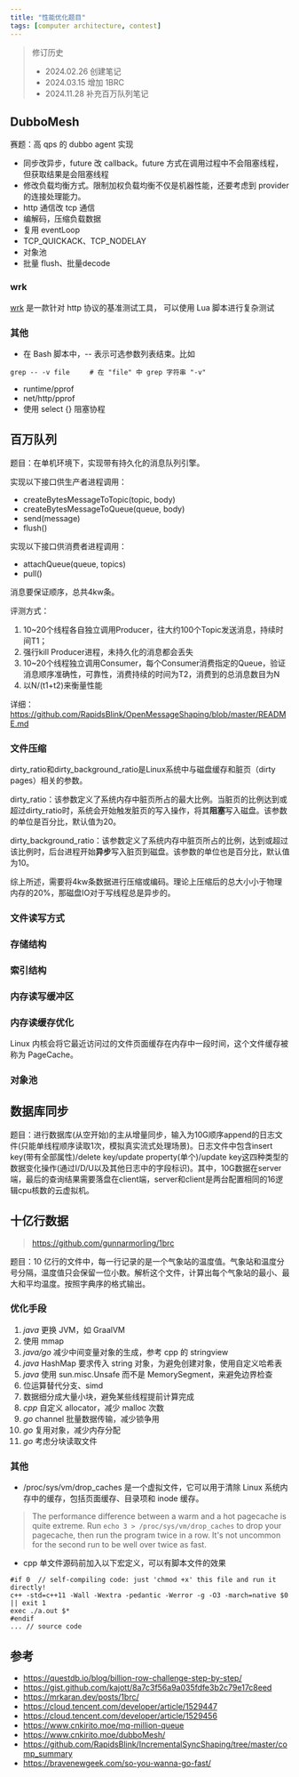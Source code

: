```yaml
---
title: "性能优化题目"
tags: [computer architecture, contest]
---
```


<!--more-->

> 修订历史
> - 2024.02.26 创建笔记
> - 2024.03.15 增加 1BRC
> - 2024.11.28 补充百万队列笔记

## DubboMesh 
赛题：高 qps 的 dubbo agent 实现

- 同步改异步，future 改 callback。future 方式在调用过程中不会阻塞线程，但获取结果是会阻塞线程
- 修改负载均衡方式。限制加权负载均衡不仅是机器性能，还要考虑到 provider 的连接处理能力。
- http 通信改 tcp 通信
- 编解码，压缩负载数据
- 复用 eventLoop
- TCP_QUICKACK、TCP_NODELAY
- 对象池
- 批量 flush、批量decode


### wrk
[wrk](https://github.com/wg/wrk) 是一款针对 http 协议的基准测试工具， 可以使用 Lua 脚本进行复杂测试

### 其他
- 在 Bash 脚本中，-- 表示可选参数列表结束。比如
``` 
grep -- -v file     # 在 "file" 中 grep 字符串 "-v"
```
- runtime/pprof
- net/http/pprof
- 使用 select {} 阻塞协程

## 百万队列
题目：在单机环境下，实现带有持久化的消息队列引擎。

实现以下接口供生产者进程调用：
- createBytesMessageToTopic(topic, body)
- createBytesMessageToQueue(queue, body)
- send(message)
- flush()

实现以下接口供消费者进程调用：
- attachQueue(queue, topics)
- pull()

消息要保证顺序，总共4kw条。

评测方式：
1. 10~20个线程各自独立调用Producer，往大约100个Topic发送消息，持续时间T1；
2. 强行kill Producer进程，未持久化的消息都会丢失
3. 10~20个线程独立调用Consumer，每个Consumer消费指定的Queue，验证消息顺序准确性，可靠性，消费持续的时间为T2，消费到的总消息数目为N
4. 以N/(t1+t2)来衡量性能

详细：https://github.com/RapidsBlink/OpenMessageShaping/blob/master/README.md

### 文件压缩
dirty_ratio和dirty_background_ratio是Linux系统中与磁盘缓存和脏页（dirty pages）相关的参数。

dirty_ratio：该参数定义了系统内存中脏页所占的最大比例。当脏页的比例达到或超过dirty_ratio时，系统会开始触发脏页的写入操作，将其**阻塞**写入磁盘。该参数的单位是百分比，默认值为20。

dirty_background_ratio：该参数定义了系统内存中脏页所占的比例，达到或超过该比例时，后台进程开始**异步**写入脏页到磁盘。该参数的单位也是百分比，默认值为10。

综上所述，需要将4kw条数据进行压缩或编码。理论上压缩后的总大小小于物理内存的20%，那磁盘IO对于写线程总是异步的。

### 文件读写方式
### 存储结构
### 索引结构
### 内存读写缓冲区
### 内存读缓存优化
Linux 内核会将它最近访问过的文件页面缓存在内存中一段时间，这个文件缓存被称为 PageCache。
### 对象池

## 数据库同步
题目：进行数据库(从空开始)的主从增量同步，输入为10G顺序append的日志文件(只能单线程顺序读取1次，模拟真实流式处理场景)。日志文件中包含insert key(带有全部属性)/delete key/update property(单个)/update key这四种类型的数据变化操作(通过I/D/U以及其他日志中的字段标识)。其中，10G数据在server端，最后的查询结果需要落盘在client端，server和client是两台配置相同的16逻辑cpu核数的云虚拟机。



## 十亿行数据
> https://github.com/gunnarmorling/1brc

题目：10 亿行的文件中，每一行记录的是一个气象站的温度值。气象站和温度分号分隔，温度值只会保留一位小数。解析这个文件，计算出每个气象站的最小、最大和平均温度。按照字典序的格式输出。 

### 优化手段
1. *java* 更换 JVM，如 GraalVM
2. 使用 mmap
3. *java/go* 减少中间变量对象的生成，参考 cpp 的 stringview
4. *java* HashMap 要求传入 string 对象，为避免创建对象，使用自定义哈希表
5. *java* 使用 sun.misc.Unsafe 而不是 MemorySegment，来避免边界检查
6. 位运算替代分支、simd
7. 数据细分成大量小块，避免某些线程提前计算完成
8. *cpp* 自定义 allocator，减少 malloc 次数
9. *go* channel 批量数据传输，减少锁争用
10. *go* 复用对象，减少内存分配
11. *go* 考虑分块读取文件


### 其他
- /proc/sys/vm/drop_caches 是一个虚拟文件，它可以用于清除 Linux 系统内存中的缓存，包括页面缓存、目录项和 inode 缓存。
> The performance difference between a warm and a hot pagecache is quite extreme. Run `echo 3 > /proc/sys/vm/drop_caches` to drop your pagecache, then run the program twice in a row. It's not uncommon for the second run to be well over twice as fast.
- cpp 单文件源码前加入以下宏定义，可以有脚本文件的效果
```
#if 0  // self-compiling code: just 'chmod +x' this file and run it directly!
c++ -std=c++11 -Wall -Wextra -pedantic -Werror -g -O3 -march=native $0 || exit 1
exec ./a.out $*
#endif
... // source code
```

## 参考
- https://questdb.io/blog/billion-row-challenge-step-by-step/
- https://gist.github.com/kajott/8a7c3f56a9a035fdfe3b2c79e17c8eed
- https://mrkaran.dev/posts/1brc/
- https://cloud.tencent.com/developer/article/1529447
- https://cloud.tencent.com/developer/article/1529456
- https://www.cnkirito.moe/mq-million-queue
- https://www.cnkirito.moe/dubboMesh/
- https://github.com/RapidsBlink/IncrementalSyncShaping/tree/master/comp_summary
- https://bravenewgeek.com/so-you-wanna-go-fast/
